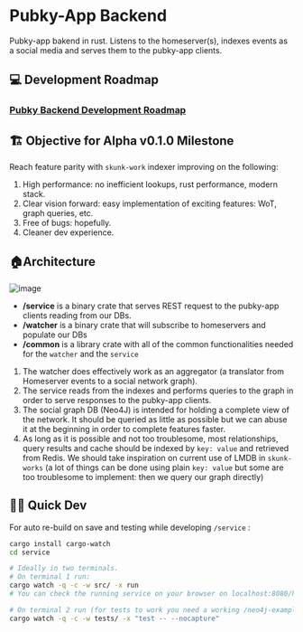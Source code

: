 # Pubky-App Backend

Pubky-app bakend in rust. Listens to the homeserver(s), indexes events as a social media and serves them to the pubky-app clients.

## 💻 Development Roadmap

### [Pubky Backend Development Roadmap](https://github.com/pubky/pubky-app-backend/issues/1)

## 🏗️ Objective for Alpha v0.1.0 Milestone

Reach feature parity with `skunk-work` indexer improving on the following:

1. High performance: no inefficient lookups, rust performance, modern stack.
2. Clear vision forward: easy implementation of exciting features: WoT, graph queries, etc.
3. Free of bugs: hopefully.
4. Cleaner dev experience.

## 🏠Architecture

![image](https://github.com/user-attachments/assets/e516ceff-d28f-4d71-9123-96eb1725cd73)

- **/service** is a binary crate that serves REST request to the pubky-app clients reading from our DBs.
- **/watcher** is a binary crate that will subscribe to homeservers and populate our DBs
- **/common** is a library crate with all of the common functionalities needed for the `watcher` and the `service`

1. The watcher does effectively work as an aggregator (a translator from Homeserver events to a social network graph).
2. The service reads from the indexes and performs queries to the graph in order to serve responses to the pubky-app clients.
3. The social graph DB (Neo4J) is intended for holding a complete view of the network. It should be queried as little as possible but we can abuse it at the beginning in order to complete features faster.
4. As long as it is possible and not too troublesome, most relationships, query results and cache should be indexed by `key: value` and retrieved from Redis. We should take inspiration on current use of LMDB in `skunk-works` (a lot of things can be done using plain `key: value` but some are too troublesome to implement: then we query our graph directly)

## 👨‍💻 Quick Dev

For auto re-build on save and testing while developing `/service` :

```bash
cargo install cargo-watch
cd service

# Ideally in two terminals.
# On terminal 1 run:
cargo watch -q -c -w src/ -x run
# You can check the running service on your browser on localhost:8080/hello

# On terminal 2 run (for tests to work you need a working /neo4j-example instance with example dataset)
cargo watch -q -c -w tests/ -x "test -- --nocapture"

```
